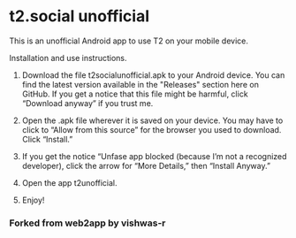 # t2.social unofficial

This is an unofficial Android app to use T2 on your mobile device.

Installation and use instructions.

1. Download the file t2socialunofficial.apk to your Android device. You can find the latest version available in the "Releases" section here on GitHub. If you get a notice that this file might be harmful, click “Download anyway” if you trust me.

2. Open the .apk file wherever it is saved on your device. You may have to click to “Allow from this source” for the browser you used to download. Click “Install.”

3. If you get the notice “Unfase app blocked (because I’m not a recognized developer), click the arrow for “More Details,” then “Install Anyway.”

4. Open the app t2unofficial.

5. Enjoy!

### Forked from web2app by vishwas-r
